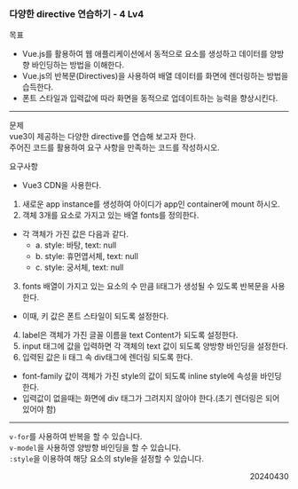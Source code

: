 ### 다양한 directive 연습하기 - 4 Lv4
목표  
- Vue.js를 활용하여 웹 애플리케이션에서 동적으로 요소를 생성하고 데이터를 양방향 바인딩하는 방법을 이해한다.
- Vue.js의 반복문(Directives)을 사용하여 배열 데이터를 화면에 렌더링하는 방법을 습득한다.
- 폰트 스타일과 입력값에 따라 화면을 동적으로 업데이트하는 능력을 향상시킨다.
---
문제  
vue3이 제공하는 다양한 directive를 연습해 보고자 한다.  
주어진 코드를 활용하여 요구 사항을 만족하는 코드를 작성하시오.  

요구사항
- Vue3 CDN을 사용한다.
1. 새로운 app instance를 생성하여 아이디가 app인 container에 mount 하시오.
2. 객체 3개를 요소로 가지고 있는 배열 fonts를 정의한다.
  - 각 객체가 가진 값은 다음과 같다.
    - a. style: 바탕, text: null
    - b. style: 휴먼엽서체, text: null
    - c. style: 궁서체, text: null
3. fonts 배열이 가지고 있는 요소의 수 만큼 li태그가 생성될 수 있도록 반복문을 사용한다.
  - 이때, 키 값은 폰트 스타일이 되도록 설정한다.
4. label은 객체가 가진 글꼴 이름을 text Content가 되도록 설정한다.
5. input 태그에 값을 입력하면 각 객체의 text 값이 되도록 양방향 바인딩을 설정한다.
5. 입력된 값은 li 태그 속 div태그에 렌더링 되도록 한다.
  - font-family 값이 객체가 가진 style의 값이 되도록 inline style에 속성을 바인딩 한다.
  - 입력값이 없을때는 화면에 div 태그가 그려지지 않아야 한다.(초기 렌더링은 되어 있어야 함)
---
`v-for`를 사용하여 반복을 할 수 있습니다.  
`v-model`을 사용하영 양방향 바인딩을 할 수 있습니다.  
`:style`을 이용하여 해당 요소의 style을 설정할 수 있습니다.
<div style="text-align: right">20240430</div>